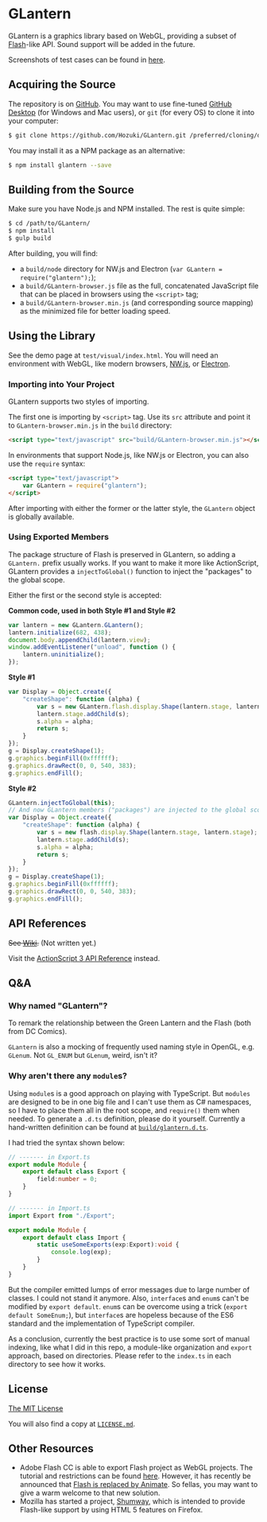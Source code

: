 # GLantern

GLantern is a graphics library based on WebGL, providing a subset of
[Flash](http://www.adobe.com/software/flash/about/)-like API. Sound support will be added in the
future.

Screenshots of test cases can be found in [here](res/images).

## Acquiring the Source

The repository is on [GitHub](http://github.com/Hozuki/GLantern/). You may want to use fine-tuned
[GitHub Desktop](//desktop.github.com/) (for Windows and Mac users), or `git` (for every OS) to
clone it into your computer:

```bash
$ git clone https://github.com/Hozuki/GLantern.git /preferred/cloning/destination
```

You may install it as a NPM package as an alternative:

```bash
$ npm install glantern --save
```

## Building from the Source

Make sure you have Node.js and NPM installed. The rest is quite simple:

```bash
$ cd /path/to/GLantern/
$ npm install
$ gulp build
```

After building, you will find:

- a `build/node` directory for NW.js and Electron (`var GLantern = require("glantern");`);
- a `build/GLantern-browser.js` file as the full, concatenated JavaScript file that can be placed
in browsers using the `<script>` tag;
- a `build/GLantern-browser.min.js` (and corresponding source mapping) as the minimized file for
better loading speed.

## Using the Library

See the demo page at `test/visual/index.html`. You will need an environment with WebGL, like
modern browsers, [NW.js](http://nwjs.io/), or [Electron](http://electron.atom.io/).

### Importing into Your Project

GLantern supports two styles of importing.

The first one is importing by `<script>` tag. Use its `src` attribute and point it to `GLantern-browser.min.js`
in the `build` directory:

```html
<script type="text/javascript" src="build/GLantern-browser.min.js"></script>
```

In environments that support Node.js, like NW.js or Electron, you can also use the `require` syntax:

```html
<script type="text/javascript">
    var GLantern = require("glantern");
</script>
```

After importing with either the former or the latter style, the `GLantern` object is globally available.

### Using Exported Members

The package structure of Flash is preserved in GLantern, so adding a `GLantern.` prefix usually
works. If you want to make it more like ActionScript, GLantern provides a `injectToGlobal()` function
to inject the "packages" to the global scope.

Either the first or the second style is accepted:

**Common code, used in both Style #1 and Style #2**

```javascript
var lantern = new GLantern.GLantern();
lantern.initialize(682, 438);
document.body.appendChild(lantern.view);
window.addEventListener("unload", function () {
    lantern.uninitialize();
});
```

**Style #1**

```javascript
var Display = Object.create({
    "createShape": function (alpha) {
        var s = new GLantern.flash.display.Shape(lantern.stage, lantern.stage);
        lantern.stage.addChild(s);
        s.alpha = alpha;
        return s;
    }
});
g = Display.createShape(1);
g.graphics.beginFill(0xffffff);
g.graphics.drawRect(0, 0, 540, 383);
g.graphics.endFill();
```

**Style #2**

```javascript
GLantern.injectToGlobal(this);
// And now GLantern members ("packages") are injected to the global scope.
var Display = Object.create({
    "createShape": function (alpha) {
        var s = new flash.display.Shape(lantern.stage, lantern.stage);
        lantern.stage.addChild(s);
        s.alpha = alpha;
        return s;
    }
});
g = Display.createShape(1);
g.graphics.beginFill(0xffffff);
g.graphics.drawRect(0, 0, 540, 383);
g.graphics.endFill();
```

## API References

<del>See [Wiki](//github.com/Hozuki/GLantern/wiki/).</del> (Not written yet.)

Visit the [ActionScript 3 API Reference](http://help.adobe.com/en_US/FlashPlatform/reference/actionscript/3/) instead.

## Q&A

### Why named "GLantern"?

To remark the relationship between the Green Lantern and the Flash (both from DC Comics).

`GLantern` is also a mocking of frequently used naming style in OpenGL, e.g. `GLenum`.
Not `GL_ENUM` but `GLenum`, weird, isn't it?

### Why aren't there any `module`s?

Using `module`s is a good approach on playing with TypeScript. But `modules` are designed to be
in one big file and I can't use them as C# namespaces, so I have to place them all in the root
scope, and `require()` them when needed. To generate a `.d.ts` definition, please do it yourself.
Currently a hand-written definition can be found at [`build/glantern.d.ts`](bulid/glantern.d.ts).

I had tried the syntax shown below:

```typescript
// ------- in Export.ts
export module Module {
    export default class Export {
        field:number = 0;
    }
}

// ------- in Import.ts
import Export from "./Export";

export module Module {
    export default class Import {
        static useSomeExports(exp:Export):void {
            console.log(exp);
        }
    }
}
```

But the compiler emitted lumps of error messages due to large number of classes.
I could not stand it anymore. Also, `interface`s and `enum`s can't be modified by `export default`.
`enum`s can be overcome using a trick (`export default SomeEnum;`), but `interface`s are hopeless
because of the ES6 standard and the implementation of TypeScript compiler.

As a conclusion, currently the best practice is to use some sort of manual indexing, like what
I did in this repo, a module-like organization and `export` approach, based on directories. Please
refer to the `index.ts` in each directory to see how it works.

## License

[The MIT License](//mitlicense.org)

You will also find a copy at [`LICENSE.md`](LICENSE.md).

## Other Resources

- Adobe Flash CC is able to export Flash project as WebGL projects. The tutorial and
restrictions can be found [here](https://helpx.adobe.com/flash/using/creating-publishing-webgl-document.html).
However, it has recently be announced that [Flash is replaced by Animate](http://blogs.adobe.com/flashpro/welcome-adobe-animate-cc-a-new-era-for-flash-professional/).
So fellas, you may want to give a warm welcome to that new solution.
- Mozilla has started a project, [Shumway](https://wiki.mozilla.org/Shumway), which is intended to
provide Flash-like support by using HTML 5 features on Firefox.
